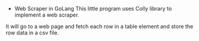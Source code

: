 - Web Scraper in GoLang
This little program uses Colly library to implement a web scraper.

It will go to a web page and fetch each row in a table element and store the row data in a csv file.


